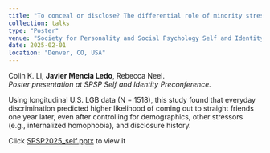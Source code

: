 ```yaml
---
title: "To conceal or disclose? The differential role of minority stress in LGB identity concealment and disclosure"
collection: talks
type: "Poster"
venue: "Society for Personality and Social Psychology Self and Identity Preconference"
date: 2025-02-01
location: "Denver, CO, USA"
---
```


Colin K. Li, **Javier Mencia Ledo**, Rebecca Neel.  
*Poster presentation at SPSP Self and Identity Preconference.*  

Using longitudinal U.S. LGB data (N = 1518), this study found that everyday discrimination predicted higher likelihood of coming out to straight friends one year later, even after controlling for demographics, other stressors (e.g., internalized homophobia), and disclosure history. 

Click [SPSP2025_self.pptx](https://javmencia.github.io/files/SPSP2025_self.pdf) to view it
